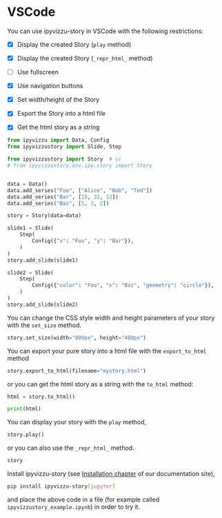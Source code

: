 # VSCode

You can use ipyvizzu-story in VSCode with the following restrictions:

- [x] Display the created Story (`play` method)
- [x] Display the created Story (`_repr_html_` method)
- [ ] Use fullscreen
- [x] Use navigation buttons

- [x] Set width/height of the Story

- [x] Export the Story into a html file
- [x] Get the html story as a string

```python
from ipyvizzu import Data, Config
from ipyvizzustory import Slide, Step

from ipyvizzustory import Story  # or
# from ipyvizzustory.env.ipy.story import Story


data = Data()
data.add_series("Foo", ["Alice", "Bob", "Ted"])
data.add_series("Bar", [15, 32, 12])
data.add_series("Baz", [5, 3, 2])

story = Story(data=data)

slide1 = Slide(
    Step(
        Config({"x": "Foo", "y": "Bar"}),
    )
)
story.add_slide(slide1)

slide2 = Slide(
    Step(
        Config({"color": "Foo", "x": "Baz", "geometry": "circle"}),
    )
)
story.add_slide(slide2)
```

You can change the CSS style width and height parameters of your story with the `set_size` method.

```python
story.set_size(width="800px", height="480px")
```

You can export your pure story into a html file with the `export_to_html` method

```python
story.export_to_html(filename="mystory.html")
```

or you can get the html story as a string with the `to_html` method:

```python
html = story.to_html()

print(html)
```

You can display your story with the `play` method,

```python
story.play()
```

or you can also use the `_repr_html_` method.

```python
story
```

Install ipyvizzu-story (see [Installation chapter](../../installation.md) of our documentation site),

```sh
pip install ipyvizzu-story[jupyter]
```

and place the above code in a file (for example called `ipyvizzustory_example.ipynb`) in order to try it.
